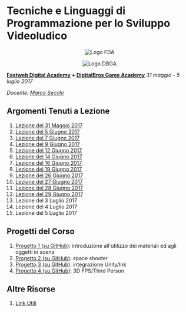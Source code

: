 # Tecniche e Linguaggi di Programmazione per lo Sviluppo Videoludico

<p align="center">
<img src="https://github.com/marcosecchi/fda-2017-gamedev-intermediate/blob/master/extras/logofwda.png" alt="Logo FDA" /><br />
</p>
<p align="center">
<img src="https://github.com/marcosecchi/fda-2017-gamedev-intermediate/blob/master/extras/logodbga.png" alt="Logo DBGA" />
</p>

**[Fastweb Digital Academy](https://www.fastwebdigital.academy/) + [DigitalBros Game Academy](http://www.dbgameacademy.it/)**
*31 maggio - 5 luglio 2017*

*Docente: [Marco Secchi](http://marcosecchi.it)*

## Argomenti Tenuti a Lezione

1. [Lezione del 31 Maggio 2017](https://github.com/marcosecchi/fda-2017-gamedev-intermediate/blob/master/lezione-20170531.md) 
1. [Lezione del 5 Giugno 2017](https://github.com/marcosecchi/fda-2017-gamedev-intermediate/blob/master/lezione-20170605.md) 
1. [Lezione del 7 Giugno 2017](https://github.com/marcosecchi/fda-2017-gamedev-intermediate/blob/master/lezione-20170607.md)
1. [Lezione del 9 Giugno 2017](https://github.com/marcosecchi/fda-2017-gamedev-intermediate/blob/master/lezione-20170609.md)
1. [Lezione del 12 Giugno 2017](https://github.com/marcosecchi/fda-2017-gamedev-intermediate/blob/master/lezione-20170612.md)
1. [Lezione del 14 Giugno 2017](https://github.com/marcosecchi/fda-2017-gamedev-intermediate/blob/master/lezione-20170614.md)
1. [Lezione del 16 Giugno 2017](https://github.com/marcosecchi/fda-2017-gamedev-intermediate/blob/master/lezione-20170616.md) 
1. [Lezione del 19 Giugno 2017](https://github.com/marcosecchi/fda-2017-gamedev-intermediate/blob/master/lezione-20170619.md)
1. [Lezione del 26 Giugno 2017](https://github.com/marcosecchi/fda-2017-gamedev-intermediate/blob/master/lezione-20170626.md)
1. [Lezione del 27 Giugno 2017](https://github.com/marcosecchi/fda-2017-gamedev-intermediate/blob/master/lezione-20170627.md)
1. [Lezione del 28 Giugno 2017](https://github.com/marcosecchi/fda-2017-gamedev-intermediate/blob/master/lezione-20170628.md)
1. [Lezione del 29 Giugno 2017](https://github.com/marcosecchi/fda-2017-gamedev-intermediate/blob/master/lezione-20170629.md)
1. Lezione del 3 Luglio 2017 
1. Lezione del 4 Luglio 2017 
1. Lezione del 5 Luglio 2017

## Progetti del Corso

1. [Progetto 1 (su GitHub)](https://github.com/marcosecchi/fda-2017-gamedev-intermediate-proj01): introduzione all'utilizzo dei materiali ed agli oggetti in scena
1. [Progetto 2 (su GitHub)](https://github.com/marcosecchi/fda-2017-gamedev-intermediate-proj02): space shooter
1. [Progetto 3 (su GitHub)](https://github.com/marcosecchi/fda-2017-gamedev-intermediate-proj03): integrazione Unity/Ink
1. [Progetto 4 (su GitHub)](https://github.com/marcosecchi/fda-2017-gamedev-intermediate-proj04): 3D FPS/Third Person

## Altre Risorse

1. [Link Utili](https://github.com/marcosecchi/fda-2017-gamedev-intermediate/blob/master/link_utili.md)
